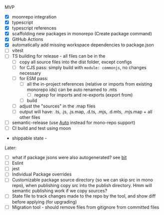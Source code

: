 MVP

- [x] moonrepo integration
- [x] typescript
- [x] typescript references
- [x] scaffolding new packages in monorepo (Create package command)
- [x] GitHub Actions
- [x] automatically add missing workspace dependencies to package.json
- [ ] vitest
- [ ] TS building for release - all files can be in the
  - [ ] copy all source files into the dist folder, except configs
  - [ ] for CJS pass: simply build with `module: commonjs`, no changes necessary
  - [ ] for ESM pass:
    - [ ] all the in-project references (relative or imports from existing monorepo ids) can be auto renamed to .mts
      - [ ] regexp for imports and re-exports (export from)
    - [ ] build
  - [ ] adjust the "sources" in the .map files
  - [ ] output will have: .ts, .js, .js.map, .d.ts, .mjs, .d.mts, .mjs.map + all other files
- [ ] semantic-release (use [Auto](https://github.com/intuit/auto) instead for mono-repo support)
- [ ] CI build and test using moon

- shippable state -

Later:

- [ ] what if package jsons were also autogenerated? see [bit](https://blog.bitsrc.io/how-to-easily-manage-dependencies-in-a-js-monorepo-6216bd6621ea)
- [ ] Eslint
- [ ] jest
- [ ] Individual Package overrides
- [ ] Customizable package source directory (so we can skip src in mono repo), when publishing copy src into the publish directory. Hmm will semantic publishing work if we copy sources?
- [ ] State file to track changes made to the repo by the tool, and show diff before applying (for upgrading)
- [ ] Migration tool - should remove files from gitignore from committed files
